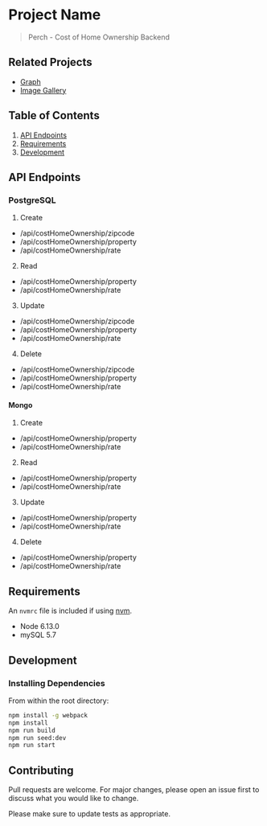 # Project Name

> Perch - Cost of Home Ownership Backend

## Related Projects

  - [Graph](https://github.com/team-perch/graph)
  - [Image Gallery](https://github.com/team-perch/imageGallery)

## Table of Contents

1. [API Endpoints](#API_Endpoints)
1. [Requirements](#requirements)
1. [Development](#development)

## API Endpoints

### PostgreSQL

1. Create
  - /api/costHomeOwnership/zipcode
  - /api/costHomeOwnership/property
  - /api/costHomeOwnership/rate
2. Read
  - /api/costHomeOwnership/property
  - /api/costHomeOwnership/rate
3. Update
  - /api/costHomeOwnership/zipcode
  - /api/costHomeOwnership/property
  - /api/costHomeOwnership/rate
4. Delete
  - /api/costHomeOwnership/zipcode
  - /api/costHomeOwnership/property
  - /api/costHomeOwnership/rate

#### Mongo

1. Create
  - /api/costHomeOwnership/property
  - /api/costHomeOwnership/rate
2. Read
  - /api/costHomeOwnership/property
  - /api/costHomeOwnership/rate
3. Update
  - /api/costHomeOwnership/property
  - /api/costHomeOwnership/rate
4. Delete
  - /api/costHomeOwnership/property
  - /api/costHomeOwnership/rate

## Requirements

An `nvmrc` file is included if using [nvm](https://github.com/creationix/nvm).

- Node 6.13.0
- mySQL 5.7

## Development

### Installing Dependencies

From within the root directory:

```sh
npm install -g webpack
npm install
npm run build
npm run seed:dev
npm run start
```

## Contributing

Pull requests are welcome. For major changes, please open an issue first to discuss what you would like to change.

Please make sure to update tests as appropriate.